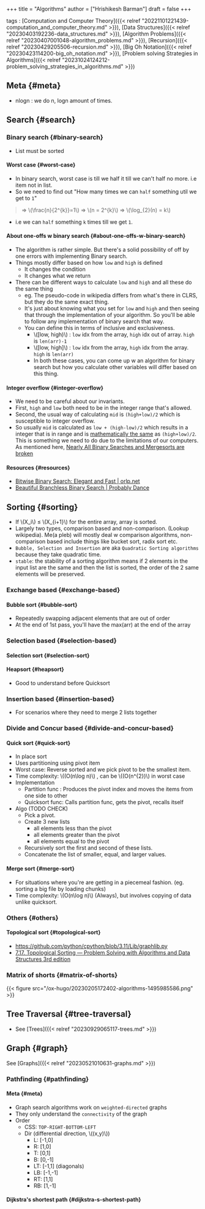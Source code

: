 +++
title = "Algorithms"
author = ["Hrishikesh Barman"]
draft = false
+++

tags
: [Computation and Computer Theory]({{< relref "20221101221439-computation_and_computer_theory.md" >}}), [Data Structures]({{< relref "20230403192236-data_structures.md" >}}), [Algorithm Problems]({{< relref "20230407001048-algorithm_problems.md" >}}), [Recursion]({{< relref "20230429205506-recursion.md" >}}), [Big Oh Notation]({{< relref "20230423114200-big_oh_notation.md" >}}), [Problem solving Strategies in Algorithms]({{< relref "20231024124212-problem_solving_strategies_in_algorithms.md" >}})


## Meta {#meta}

-   nlogn : we do n, logn amount of times.


## Search {#search}


### Binary search {#binary-search}

-   List must be sorted


#### Worst case {#worst-case}

-   In binary search, worst case is till we half it till we can't half no more. i.e item not in list.
-   So we need to find out "How many times we can `half` something util we get to `1`"

> &rArr; \\(\frac{n}{2^{k}}=1\\)
> &rArr; \\(n = 2^{k}\\)
> &rArr; \\(\log\_{2}(n) = k\\)

-   i.e we can `half` something `k` times till we get `1`.


#### About one-offs w binary search {#about-one-offs-w-binary-search}

-   The algorithm is rather simple. But there's a solid possibility of off by one errors with implementing Binary search.
-   Things mostly differ based on how `low` and `high` is defined
    -   It changes the condition
    -   It changes what we return
-   There can be different ways to calculate `low` and `high` and all these do the same thing
    -   eg. The pseudo-code in wikipedia differs from what's there in CLRS, but they do the same exact thing.
    -   It's just about knowing what you set for `low` and `high` and then seeing that through the implementation of your algorithm. So you'll be able to follow any implementation of binary search that way.
    -   You can define this in terms of inclusive and exclusiveness.
        -   \\([low, high)\\) : `low` idx from the array, `high` idx out of array. `high` is `len(arr)-1`
        -   \\([low, high]\\) : `low` idx from the array, `high` idx from the array. `high` is `len(arr)`
        -   In both these cases, you can come up w an algorithm for binary search but how you calculate other variables will differ based on this thing.


#### Integer overflow {#integer-overflow}

-   We need to be careful about our invariants.
-   First, `high` and `low` both need to be in the integer range that's allowed.
-   Second, the usual way of calculating `mid` is `(high+low)/2` which is susceptible to integer overflow.
-   So usually `mid` is calculated as `low + (high-low)/2` which results in a integer that is in range and is [mathematically the same](https://math.stackexchange.com/questions/3709462/why-can-the-average-midpoint-of-two-numbers-be-described-as-the-sum-of-the-numbe) as `(high+low)/2`. This is something we need to do due to the limitations of our computers. As mentioned here, [Nearly All Binary Searches and Mergesorts are broken](https://ai.googleblog.com/2006/06/extra-extra-read-all-about-it-nearly.html)


#### Resources {#resources}

-   [Bitwise Binary Search: Elegant and Fast | orlp.net](https://orlp.net/blog/bitwise-binary-search/)
-   [Beautiful Branchless Binary Search | Probably Dance](https://probablydance.com/2023/04/27/beautiful-branchless-binary-search/)


## Sorting {#sorting}

-   If \\(X\_i\\) &le; \\(X\_{i+1}\\) for the entire array, array is sorted.
-   Largely two types, comparison based and non-comparison. (Lookup wikipedia). Me(a pleb) will mostly deal w comparison algorithms, non-comparison based include things like bucket sort, radix sort etc.
-   `Bubble, Selection and Insertion` are aka `Quadratic Sorting algorithms` because they take quadratic time.
-   `stable`: the stability of a sorting algorithm means if 2 elements in the input list are the same and then the list is sorted, the order of the 2 same elements will be preserved.


### Exchange based {#exchange-based}


#### Bubble sort {#bubble-sort}

-   Repeatedly swapping adjacent elements that are out of order
-   At the end of 1st pass, you'll have the max(arr) at the end of the array


### Selection based {#selection-based}


#### Selection sort {#selection-sort}


#### Heapsort {#heapsort}

-   Good to understand before Quicksort


### Insertion based {#insertion-based}

-   For scenarios where they need to merge 2 lists together


### Divide and Concur based {#divide-and-concur-based}


#### Quick sort {#quick-sort}

-   In place sort
-   Uses partitioning using pivot item
-   Worst case: Reverse sorted and we pick pivot to be the smallest item.
-   Time complexity: \\((O(n\log n)\\) , can be \\((O(n^{2})\\) in worst case
-   Implementation
    -   Partition func : Produces the pivot index and moves the items from one side to other
    -   Quicksort func: Calls partition func, gets the pivot, recalls itself
-   Algo (TODO CHECK)
    -   Pick a pivot.
    -   Create 3 new lists
        -   all elements less than the pivot
        -   all elements greater than the pivot
        -   all elements equal to the pivot
    -   Recursively sort the first and second of these lists.
    -   Concatenate the list of smaller, equal, and larger values.


#### Merge sort {#merge-sort}

-   For situations where you're are getting in a piecemeal fashion. (eg. sorting a big file by loading chunks)
-   Time complexity: \\(O(n\log n)\\) (Always), but involves copying of data unlike quicksort.


### Others {#others}


#### Topological sort {#topological-sort}

-   <https://github.com/python/cpython/blob/3.11/Lib/graphlib.py>
-   [7.17. Topological Sorting — Problem Solving with Algorithms and Data Structures 3rd edition](https://runestone.academy/ns/books/published/pythonds3/Graphs/TopologicalSorting.html#topological-sorting)


### Matrix of shorts {#matrix-of-shorts}

{{< figure src="/ox-hugo/20230205172402-algorithms-1495985586.png" >}}


## Tree Traversal {#tree-traversal}

-   See [Trees]({{< relref "20230929065117-trees.md" >}})


## Graph {#graph}

See [Graphs]({{< relref "20230521010631-graphs.md" >}})


### Pathfinding {#pathfinding}


#### Meta {#meta}

-   Graph search algorithms work on `weighted-directed` graphs
-   They only understand the `connectivity` of the graph
-   Order
    -   CSS: `TOP-RIGHT-BOTTOM-LEFT`
    -   Dir (differential direction, \\((x,y)\\))
        -   L: [-1,0]
        -   R: [1,0]
        -   T: [0,1]
        -   B: [0,-1]
        -   LT: [-1,1] (diagonals)
        -   LB: [-1,-1]
        -   RT: [1,1]
        -   RB: [1,-1]


#### Dijkstra's shortest path {#dijkstra-s-shortest-path}
